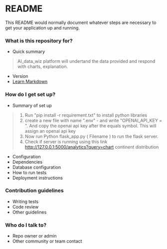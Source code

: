 # README #

This README would normally document whatever steps are necessary to get your application up and running.

### What is this repository for? ###

* Quick summary
>AI_data_wiz platform will undertand the data provided and respond with charts, explanation.

* Version
* [Learn Markdown](https://bitbucket.org/tutorials/markdowndemo)

### How do I get set up? ###

* Summary of set up 

>1. Run "pip install -r requirement.txt" to install python libraries
>2. create a new file with name ".env" - and write "OPENAI_API_KEY = ". And copy the openai api key after the equals symbol.
     This will assign an openai api key
>3. Now run Python flask_app.py ( Filename ) to run the flask server.
>4. Check if server is running using this link http://127.0.0.1:5000/analytics?query=chart continent distribution

* Configuration
* Dependencies
* Database configuration
* How to run tests
* Deployment instructions

### Contribution guidelines ###

* Writing tests
* Code review
* Other guidelines

### Who do I talk to? ###

* Repo owner or admin
* Other community or team contact